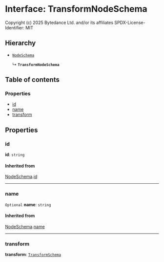 # Interface: TransformNodeSchema

Copyright (c) 2025 Bytedance Ltd. and/or its affiliates
SPDX-License-Identifier: MIT

## Hierarchy

* [`NodeSchema`](/en/auto-docs/editor/interfaces/NodeSchema.md)

  ↳ **`TransformNodeSchema`**

## Table of contents

### Properties

* [id](/en/auto-docs/editor/interfaces/TransformNodeSchema.md#id)
* [name](/en/auto-docs/editor/interfaces/TransformNodeSchema.md#name)
* [transform](/en/auto-docs/editor/interfaces/TransformNodeSchema.md#transform)

## Properties

### id

**id**: `string`

#### Inherited from

[NodeSchema](/en/auto-docs/editor/interfaces/NodeSchema.md).[id](/en/auto-docs/editor/interfaces/NodeSchema.md#id)

***

### name

`Optional` **name**: `string`

#### Inherited from

[NodeSchema](/en/auto-docs/editor/interfaces/NodeSchema.md).[name](/en/auto-docs/editor/interfaces/NodeSchema.md#name)

***

### transform

**transform**: [`TransformSchema`](/en/auto-docs/editor/interfaces/TransformSchema-1.md)
